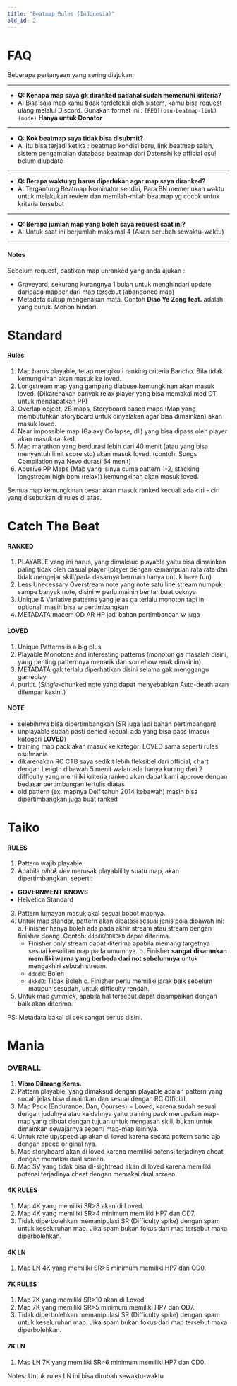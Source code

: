 ```yaml
---
title: "Beatmap Rules (Indonesia)"
old_id: 2
---
```

# FAQ
Beberapa pertanyaan yang sering diajukan:

-----------------------

- **Q: Kenapa map saya gk diranked padahal sudah memenuhi kriteria?**
- A: Bisa saja map kamu tidak terdeteksi oleh sistem, kamu bisa request ulang melalui Discord. Gunakan format ini : `[REQ](osu-beatmap-link)(mode)` **Hanya untuk Donator**

-----------------------

- **Q: Kok beatmap saya tidak bisa disubmit?**
- A: Itu bisa terjadi ketika : beatmap kondisi baru, link beatmap salah, sistem pengambilan database beatmap dari Datenshi ke official osu! belum diupdate

-----------------------

- **Q: Berapa waktu yg harus diperlukan agar map saya diranked?**
- A: Tergantung Beatmap Nominator sendiri, Para BN memerlukan waktu untuk melakukan review dan memilah-milah beatmap yg cocok untuk kriteria tersebut

-----------------------

- **Q: Berapa jumlah map yang boleh saya request saat ini?**
- A: Untuk saat ini berjumlah maksimal 4 (Akan berubah sewaktu-waktu)

-----------------------


#### Notes
Sebelum request, pastikan map unranked yang anda ajukan :

- Graveyard, sekurang kurangnya 1 bulan untuk menghindari update daripada mapper dari map tersebut (abandoned map)
- Metadata cukup mengenakan mata. Contoh **Diao Ye Zong feat.** adalah yang buruk. Mohon hindari.

<h1><i class="comment icon"></i> Standard</h1>

#### Rules

1. Map harus playable, tetap mengikuti ranking criteria Bancho. Bila tidak kemungkinan akan masuk ke loved.
2. Longstream map yang gampang diabuse kemungkinan akan masuk loved. (Dikarenakan banyak relax player yang bisa memakai mod DT untuk mendapatkan PP)
3. Overlap object, 2B maps, Storyboard based maps (Map yang membutuhkan storyboard untuk dinyalakan agar bisa dimainkan) akan masuk loved.
4. Near impossible map (Galaxy Collapse, dll) yang bisa dipass oleh player akan masuk ranked.
5. Map marathon yang berdurasi lebih dari 40 menit (atau yang bisa menyentuh limit score std) akan masuk loved.  (contoh: Songs Compilation nya Nevo durasi 54 menit)
6. Abusive PP Maps (Map yang isinya cuma pattern 1-2, stacking longstream high bpm (relax)) kemungkinan akan masuk loved.

Semua map kemungkinan besar akan masuk ranked kecuali ada ciri - ciri yang disebutkan di rules di atas.

<h1><i class="comment icon"></i> Catch The Beat</h1>

#### RANKED

1. PLAYABLE yang ini harus, yang dimaksud playable yaitu bisa dimainkan paling tidak oleh casual player (player dengan kemampuan rata rata dan tidak mengejar skill/pada dasarnya bermain hanya untuk have fun)
2. Less Unecessary Overstream note yang note satu line stream numpuk sampe banyak note, disini w perlu mainin bentar buat ceknya
3. Unique & Variative patterns yang jelas ga terlalu monoton tapi ini optional, masih bisa w pertimbangkan
4. METADATA macem OD AR HP jadi bahan pertimbangan w juga

#### LOVED

1. Unique Patterns is a big plus
2. Playable Monotone and interesting patterns (monoton ga masalah disini, yang penting patternnya menarik dan somehow enak dimainin)
3. METADATA gak terlalu diperhatikan disini selama gak menggangu gameplay
4. puritit. (*Single*-chunked note yang dapat menyebabkan Auto-death akan dilempar kesini.)

#### NOTE

- selebihnya bisa dipertimbangkan (SR juga jadi bahan pertimbangan)
- unplayable sudah pasti denied kecuali ada yang bisa pass (masuk kategori **LOVED**)
- training map pack akan masuk ke kategori LOVED sama seperti rules osu!mania
- dikarenakan RC CTB saya sedikit lebih fleksibel dari official, chart dengan Length dibawah 5 menit walau ada hanya kurang dari 2 difficulty yang memiliki kriteria ranked akan dapat kami approve dengan bedasar pertimbangan tertulis diatas
- old pattern (ex. mapnya Deif tahun 2014 kebawah) masih bisa dipertimbangkan juga buat ranked

<h1><i class="comment icon"></i> Taiko</h1>

#### RULES

1. Pattern wajib playable.
2. Apabila *pihak dev* merusak playablility suatu map, akan dipertimbangkan, seperti:
  - **GOVERNMENT KNOWS**
  - Helvetica Standard
3. Pattern lumayan masuk akal sesuai bobot mapnya.
4. Untuk map standar, pattern akan dibatasi sesuai jenis pola dibawah ini:
  a. Finisher hanya boleh ada pada akhir stream atau stream dengan finisher doang.
    Contoh: `ddddK`/`DDKDKD` dapat diterima.
    - Finisher only stream dapat diterima apabila memang targetnya sesuai kesulitan map pada umumnya.
  b. Finisher **sangat disarankan memiliki warna yang berbeda dari not sebelumnya** untuk mengakhiri sebuah stream.
    - `ddddK`: Boleh
    - `dkkdD`: Tidak Boleh
  c. Finisher perlu memiliki jarak baik sebelum maupun sesudah, untuk difficulty rendah.
5. Untuk map *gimmick*, apabila hal tersebut dapat disampaikan dengan baik akan diterima.

PS: Metadata bakal di cek sangat serius disini.

<h1><i class="comment icon"></i> Mania</h1>

### OVERALL
1. **Vibro Dilarang Keras.**
2. Pattern playable, yang dimaksud dengan playable adalah pattern yang sudah jelas bisa dimainkan dan sesuai dengan RC Official.
3. Map Pack (Endurance, Dan, Courses) = Loved, karena sudah sesuai dengan judulnya atau kaidahnya yaitu training pack merupakan map-map yang dibuat dengan tujuan untuk mengasah skill, bukan untuk dimainkan sewajarnya seperti map-map lainnya.
4. Untuk rate up/speed up akan di loved karena secara pattern sama aja dengan speed original nya.
5. Map storyboard akan di loved karena memiliki potensi terjadinya cheat dengan memakai dual screen.
6. Map SV yang tidak bisa di-sightread akan di loved karena memiliki potensi terjadinya cheat dengan memakai dual screen.

#### 4K RULES
1. Map 4K yang memiliki SR>8 akan di Loved.
2. Map 4K yang memiliki SR>4 minimum memiliki HP7 dan OD7.
3. Tidak diperbolehkan memanipulasi SR (Difficulty spike) dengan spam untuk keseluruhan map. Jika spam bukan fokus dari map tersebut maka diperbolehkan.

#### 4K LN
1. Map LN 4K yang memiliki SR>5 minimum memiliki HP7 dan OD0.

#### 7K RULES
1. Map 7K yang memiliki SR>10 akan di Loved.
2. Map 7K yang memiliki SR>5 minimum memiliki HP7 dan OD7.
3. Tidak diperbolehkan memanipulasi SR (Difficulty spike) dengan spam untuk keseluruhan map. Jika spam bukan fokus dari map tersebut maka diperbolehkan.

#### 7K LN
1. Map LN 7K yang memiliki SR>6 minimum memiliki HP7 dan OD0.

Notes: Untuk rules LN ini bisa dirubah sewaktu-waktu
